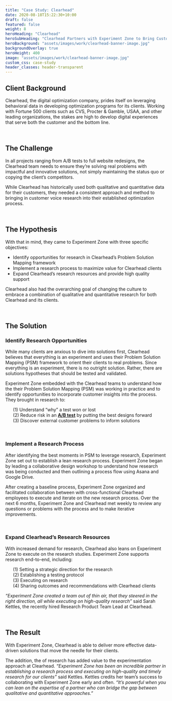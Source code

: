 ```yaml
---
title: "Case Study: Clearhead"
date: 2020-08-18T15:22:30+10:00
draft: false
featured: false
weight: 8
heroHeading: "Clearhead"
heroSubHeading: "Clearhead Partners with Experiment Zone to Bring Customer Feedback into their Optimization Process"
heroBackground: "assets/images/work/clearhead-banner-image.jpg"
backgroundOverlay: true
heroHeight: 400
image: "assets/images/work/clearhead-banner-image.jpg"
custom_css: case-study
header_classes: header-transparent
---
```



## Client Background

Clearhead, the digital optimization company, prides itself on leveraging behavioral data in developing optimization programs for its clients. Working with Fortune 500 clients such as CVS, Procter & Gamble, USAA, and other leading organizations, the stakes are high to develop digital
experiences that serve both the customer and the bottom line. 

<br>

## The Challenge

In all projects ranging from A/B tests to full website redesigns, the Clearhead team needs to ensure they’re solving real problems with impactful and innovative solutions, not simply maintaining the status quo or copying the client’s competitors.

While Clearhead has historically used both qualitative and quantitative data for their customers, they needed a consistent approach and method to bringing in customer voice research into their established optimization process.

<br>

## The Hypothesis

With that in mind, they came to Experiment Zone with three specific objectives:
<ul>
    <li>Identify opportunities for research in Clearhead’s Problem Solution Mapping framework</li>
    <li>Implement a research process to maximize value for Clearhead clients</li>
    <li>Expand Clearhead’s research resources and provide high quality support</li>
</ul>

Clearhead also had the overarching goal of changing the culture to embrace a combination of qualitative and quantitative research for both Clearhead and its clients.

&nbsp;

## The Solution

### Identify Research Opportunities

While many clients are anxious to dive into solutions first, Clearhead believes that everything is an experiment and uses their Problem Solution Mapping (PSM) framework to orient their clients to real problems. Since everything is an experiment, there is no outright solution. Rather, there are solutions hypotheses that should be tested and validated.

Experiment Zone embedded with the Clearhead teams to understand how the their Problem Solution Mapping (PSM) was working in practice and to identify opportunities to incorporate customer insights into the process. They brought in research to:

<ul style="list-style-type: none">
    <li>(1) Understand “why” a test won or lost</li>
    <li>(2) Reduce risk in an <a class="glossary-word" href="https://experimentzone.com/support/glossary/#AB-Testing"><strong>A/B test</strong></a> by putting the best designs forward</li>
    <li>(3) Discover external customer problems to inform solutions</li>
</ul>

&nbsp;

### Implement a Research Process

After identifying the best moments in PSM to leverage research, Experiment Zone set out to establish a lean research process. Experiment Zone began by leading a collaborative design workshop to understand how research was being conducted and then outlining a process flow using Asana and Google Drive.

After creating a baseline process, Experiment Zone organized and facilitated collaboration between with cross-functional Clearhead employees to execute and iterate on the new research process. Over the next 6 months, Experiment Zone and Clearhead met weekly to review any questions or problems with the process and to make iterative improvements.

&nbsp;

### Expand Clearhead’s Research Resources

With increased demand for research, Clearhead also leans on Experiment Zone to execute on the research studies. Experiment Zone supports research end-to-end, including:

<ul style="list-style-type: none">
    <li>(1) Setting a strategic direction for the research</li>
    <li>(2) Establishing a testing protocol</li>
    <li>(3) Executing on research</li>
    <li>(4) Sharing outcomes and recommendations with Clearhead clients</li>
</ul>


*“Experiment Zone created a team out of thin air, that they steered in the right direction, all while executing on high-quality research”* said Sarah Kettles, the recently hired Research Product Team Lead at Clearhead.

&nbsp;

## The Result

With Experiment Zone, Clearhead is able to deliver more effective data-driven solutions that move the needle for their clients.

The addition, the of research has added value to the experimentation approach at Clearhead. *“Experiment Zone has been an incredible partner in establishing a research process and executing on high-quality and timely research for our clients”* said Kettles. Kettles credits her team’s success to collaborating with Experiment Zone early and often. *“It’s powerful when you can lean on the expertise of a partner who can bridge the gap between qualitative and quantitative approaches.”*
